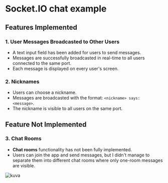 # Socket.IO chat example

## Features Implemented

### 1. User Messages Broadcasted to Other Users

- A text input field has been added for users to send messages.
- Messages are successfully broadcasted in real-time to all users connected to the same port.
- Each message is displayed on every user's screen.

### 2. Nicknames

- Users can choose a nickname.
- Messages are broadcasted with the format: `<nickname> says: <message>`.
- The nickname is visible to all users on the same port.

## Feature Not Implemented

### 3. Chat Rooms

- **Chat rooms** functionality has not been fully implemented.
- Users can join the app and send messages, but I didn't manage to separate them into different chat rooms where only one-room messages are visible.

![kuva](/chat-example/kuvat/appi.png)
